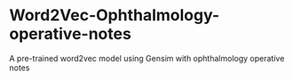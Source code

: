 # Word2Vec-Ophthalmology-operative-notes
A pre-trained word2vec model using Gensim with ophthalmology operative notes
